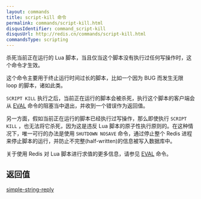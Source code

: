 ```yaml
---
layout: commands
title: script-kill 命令
permalink: commands/script-kill.html
disqusIdentifier: command_script-kill
disqusUrl: http://redis.cn/commands/script-kill.html
commandsType: scripting
---
```


杀死当前正在运行的 Lua 脚本，当且仅当这个脚本没有执行过任何写操作时，这个命令才生效。

这个命令主要用于终止运行时间过长的脚本，比如一个因为 BUG 而发生无限 loop 的脚本，诸如此类。

`SCRIPT KILL` 执行之后，当前正在运行的脚本会被杀死，执行这个脚本的客户端会从 [EVAL](/commands/eval.html) 命令的阻塞当中退出，并收到一个错误作为返回值。

另一方面，假如当前正在运行的脚本已经执行过写操作，那么即使执行 `SCRIPT KILL` ，也无法将它杀死，因为这是违反 Lua 脚本的原子性执行原则的。在这种情况下，唯一可行的办法是使用 `SHUTDOWN NOSAVE` 命令，通过停止整个 Redis 进程来停止脚本的运行，并防止不完整(half-written)的信息被写入数据库中。

关于使用 Redis 对 Lua 脚本进行求值的更多信息，请参见 [EVAL](/commands/eval.html) 命令。

## 返回值

[simple-string-reply](/topics/protocol.html#simple-string-reply)
